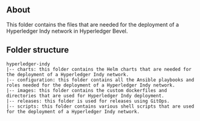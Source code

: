 [//]: # (##############################################################################################)
[//]: # (Copyright Accenture. All Rights Reserved.)
[//]: # (SPDX-License-Identifier: Apache-2.0)
[//]: # (##############################################################################################)

## About
This folder contains the files that are needed for the deployment of a Hyperledger Indy network in Hyperledger Bevel. 

## Folder structure
```
hyperledger-indy
|-- charts: this folder contains the Helm charts that are needed for the deployment of a Hyperledger Indy network.
|-- configuration: this folder contains all the Ansible playbooks and roles needed for the deployment of a Hyperledger Indy network.
|-- images: this folder contains the custom dockerfiles and directories that are used for Hyperledger Indy deployment.
|-- releases: this folder is used for releases using GitOps.
|-- scripts: this folder contains various shell scripts that are used for the deployment of a Hyperledger Indy network.
```
